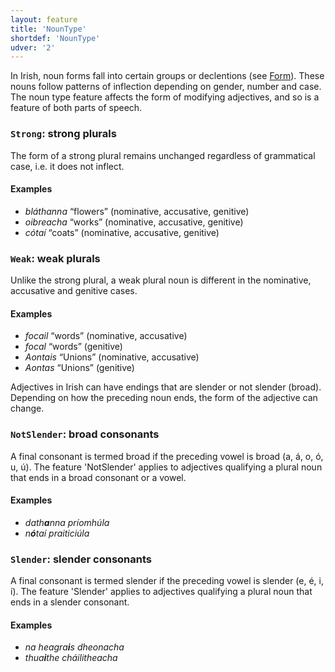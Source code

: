 ```yaml
---
layout: feature
title: 'NounType'
shortdef: 'NounType'
udver: '2'
---
```


In Irish, noun forms fall into certain groups or declentions (see [Form]()). These nouns follow patterns of inflection depending on gender, number and case. The noun type feature affects the form of modifying adjectives, and so is a feature of both parts of speech.

### <a name="Strong">`Strong`</a>: strong plurals

The form of a strong plural remains unchanged regardless of grammatical case, i.e. it does not inflect.

#### Examples

* _bláthanna_ “flowers” (nominative, accusative, genitive)
* _oibreacha_ “works” (nominative, accusative, genitive)
* _cótaí_ “coats” (nominative, accusative, genitive)

### <a name="Weak">`Weak`</a>: weak plurals

Unlike the strong plural, a weak plural noun is different in the nominative, accusative and genitive cases.

#### Examples

* _focail_ “words” (nominative, accusative)
* _focal_ “words” (genitive)
* _Aontais_ “Unions” (nominative, accusative)
* _Aontas_ “Unions” (genitive)

Adjectives in Irish can have endings that are slender or not slender (broad). Depending on how the preceding noun ends, the form of the adjective can change.

### <a name="NotSlender">`NotSlender`</a>: broad consonants
A final consonant is termed broad if the preceding vowel is broad (a, á, o, ó, u, ú). The feature 'NotSlender' applies to adjectives qualifying a plural noun that ends in a broad consonant or a vowel.

#### Examples

* _dath<b>a</b>nna príomhúla_
* _n<b>ó</b>taí praiticiúla_

### <a name="Slender">`Slender`</a>: slender consonants

A final consonant is termed slender if the preceding vowel is slender (e, é, i, í). The feature 'Slender' applies to adjectives qualifying a plural noun that ends in a slender consonant.

#### Examples

* _na heagra<b>i</b>s dheonacha_
* _thua<b>i</b>the cháilitheacha_
<!-- Interlanguage links updated Po lis 14 15:34:50 CET 2022 -->
